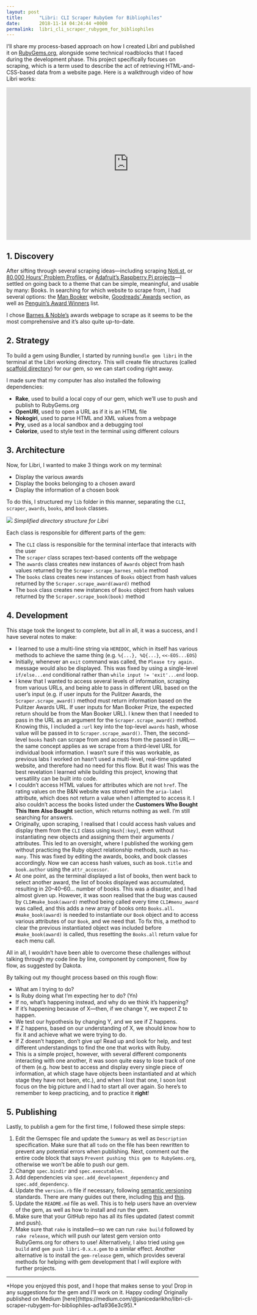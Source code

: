 ```yaml
---
layout: post
title:      "Libri: CLI Scraper RubyGem for Bibliophiles"
date:       2018-11-14 04:24:44 +0000
permalink:  libri_cli_scraper_rubygem_for_bibliophiles
---
```



I’ll share my process-based approach on how I created Libri and published it on [RubyGems.org,](http://rubygems.org) alongside some technical roadblocks that I faced during the development phase. This project specifically focuses on scraping, which is a term used to describe the act of retrieving HTML-and-CSS-based data from a website page. Here is a walkthrough video of how Libri works:

<iframe src="https://player.vimeo.com/video/277752446" width="640" height="400" frameborder="0" allowfullscreen></iframe>

## 1. Discovery
After sifting through several scraping ideas—including scraping [Noti.st](https://noti.st/events), or [80,000 Hours’ Problem Profiles](https://80000hours.org/problem-profiles/), or [Adafruit’s Raspberry Pi projects](https://learn.adafruit.com/category/raspberry-pi)—I settled on going back to a theme that can be simple, meaningful, and usable by many: Books. In searching for which website to scrape from, I had several options: the [Man Booker](http://themanbookerprize.com/international) website, [Goodreads’ Awards](https://www.goodreads.com/award) section, as well as [Penguin’s Award Winners](https://www.penguinrandomhouse.com/books/award-winners) list.

I chose [Barnes & Noble’s](https://www.barnesandnoble.com/b/books/awards/_/N-29Z8q8Z1d6q?showMoreIds=10008) awards webpage to scrape as it seems to be the most comprehensive and it’s also quite up-to-date.

## 2. Strategy
To build a gem using Bundler, I started by running `bundle gem libri` in the terminal at the Libri working directory. This will create file structures (called [scaffold directory](https://bundler.io/v1.16/guides/creating_gem.html)) for our gem, so we can start coding right away.

I made sure that my computer has also installed the following dependencies:

* **Rake**, used to build a local copy of our gem, which we’ll use to push and publish to RubyGems.org
* **OpenURI**, used to open a URL as if it is an HTML file
* **Nokogiri**, used to parse HTML and XML values from a webpage
* **Pry**, used as a local sandbox and a debugging tool
* **Colorize**, used to style text in the terminal using different colours

## 3. Architecture
Now, for Libri, I wanted to make 3 things work on my terminal:

* Display the various awards
* Display the books belonging to a chosen award
* Display the information of a chosen book

To do this, I structured my `lib` folder in this manner, separating the `CLI`, `scraper`, `awards`, `books`, and `book` classes.

![](https://cdn-images-1.medium.com/max/720/1*YmKk_1m67ONVidLpO7Xv0g.png)
*Simplified directory structure for Libri*

Each class is responsible for different parts of the gem:

* The `CLI` class is responsible for the terminal interface that interacts with the user
* The `scraper` class scrapes text-based contents off the webpage
* The `awards` class creates new instances of `Awards` object from hash values returned by the `Scraper.scrape_barnes_noble` method
* The `books` class creates new instances of `Books` object from hash values returned by the `Scraper.scrape_award(award)` method
* The `book` class creates new instances of `Books` object from hash values returned by the `Scraper.scrape_book(book)` method

## 4. Development
This stage took the longest to complete, but all in all, it was a success, and I have several notes to make:

* I learned to use a multi-line string via `HEREDOC`, which in itself has various methods to achieve the same thing (e.g. `%{...}, %Q{...}`, `<<-EOS...EOS`)
* Initially, whenever an `exit` command was called, the `Please try again.` message would also be displayed. This was fixed by using a single-level `if/else...end` conditional rather than `while input != 'exit'...end` loop.
* I knew that I wanted to access several levels of information, scraping from various URLs, and being able to pass in different URL based on the user’s input (e.g. if user inputs for the Pulitzer Awards, the `Scraper.scrape_award()` method must return information based on the Pulitzer Awards URL. If user inputs for Man Booker Prize, the expected return should be from the Man Booker URL). I knew then that I needed to pass in the URL as an argument for the `Scraper.scrape_award()` method. Knowing this, I included a `:url` key into the top-level `awards` hash, whose value will be passed in to `Scraper.scrape_award()`. Then, the second-level `books` hash can scrape from and access from the passed in URL—the same concept applies as we scrape from a third-level URL for individual book information. I wasn’t sure if this was workable, as previous labs I worked on hasn’t used a multi-level, real-time updated website, and therefore had no need for this flow. But it was! This was the best revelation I learned while building this project, knowing that versatility can be built into code.
* I couldn’t access HTML values for attributes which are not `href`. The rating values on the B&N website was stored within the `aria-label` attribute, which does not return a value when I attempted to access it. I also couldn’t access the books listed under the **Customers Who Bought This Item Also Bought** section, which returns nothing as well. I’m still searching for answers.
* Originally, upon scraping, I realised that I could access hash values and display them from the `CLI` class using `Hash[:key]`, even without instantiating new objects and assigning them their arguments / attributes. This led to an oversight, where I published the working gem without practicing the Ruby object relationship methods, such as `has-many`. This was fixed by editing the awards, books, and book classes accordingly. Now we can access hash values, such as `book.title` and `book.author` using the `attr_accessor`.
* At one point, as the terminal displayed a list of books, then went back to select another award, the list of books displayed was accumulated, resulting in 20–40–60… number of books. This was a disaster, and I had almost given up. However, it was soon realised that the bug was caused by `CLI#make_book(award)` method being called every time `CLI#menu_award` was called, and this adds a new array of books onto `Books.all`. `#make_book(award)` is needed to instantiate our `Book` object and to access various attributes of our `Book`, and we need that. To fix this, a method to clear the previous instantiated object was included before `#make_book(award)` is called, thus resetting the `Books.all` return value for each menu call.

All in all, I wouldn’t have been able to overcome these challenges without talking through my code line by line, component by component, flow by flow, as suggested by Dakota.

By talking out my thought process based on this rough flow:

* What am I trying to do?
* Is Ruby doing what I’m expecting her to do? (Yn)
* If no, what’s happening instead, and why do we think it’s happening?
* If it’s happening because of X—then, if we change Y, we expect Z to happen.
* We test our hypothesis by changing Y, and we see if Z happens.
* If Z happens, based on our understanding of X, we should know how to fix it and achieve what we were trying to do.
* If Z doesn’t happen, don’t give up! Read up and look for help, and test different understandings to find the one that works with Ruby.
* This is a simple project, however, with several different components interacting with one another, it was soon quite easy to lose track of one of them (e.g. how best to access and display every single piece of information, at which stage have objects been instantiated and at which stage they have not been, etc.), and when I lost that one, I soon lost focus on the big picture and I had to start all over again. So here’s to remember to keep practicing, and to practice it **right**!

## 5. Publishing
Lastly, to publish a gem for the first time, I followed these simple steps:

1. Edit the Gemspec file and update the `Summary` as well as `Description` specification. Make sure that all `todo` on the file has been rewritten to prevent any potential errors when publishing. Next, comment out the entire code block that says `Prevent pushing this gem to RubyGems.org`, otherwise we won’t be able to push our gem.
2. Change `spec.bindir` and `spec.executables`.
3. Add dependencies via `spec.add_development_dependency` and `spec.add_dependency`.
4. Update the `version.rb` file if necessary, following [semantic versioning](https://guides.rubygems.org/patterns/#semantic-versioning) standards. There are many guides out there, including [this](https://www.jvandemo.com/a-simple-guide-to-semantic-versioning/) and [this](https://www.sitepoint.com/semantic-versioning-why-you-should-using/).
5. Update the `README.md` file as well. This is to help users have an overview of the gem, as well as how to install and run the gem.
6. Make sure that your GitHub repo has all its files updated (latest commit and push).
7. Make sure that `rake` is installed—so we can run `rake build` followed by `rake release`, which will push our latest gem version onto RubyGems.org for others to use! Alternatively, I also tried using `gem build` and `gem push libri-0.x.x.gem` to a similar effect. Another alternative is to install the `gem-release` gem, which provides several methods for helping with gem development that I will explore with further projects.

<hr>
*Hope you enjoyed this post, and I hope that makes sense to you! Drop in any suggestions for the gem and I’ll work on it. Happy coding! Originally published on Medium [here](https://medium.com/@janicedarikho/libri-cli-scraper-rubygem-for-bibliophiles-ad1a936e3c95).*

